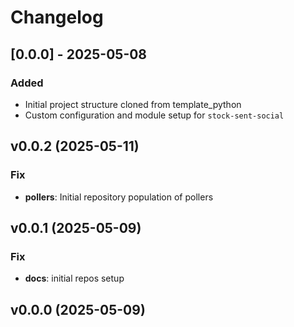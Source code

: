 # Changelog

## [0.0.0] - 2025-05-08

### Added

- Initial project structure cloned from template_python
- Custom configuration and module setup for `stock-sent-social`

## v0.0.2 (2025-05-11)

### Fix

- **pollers**: Initial repository population of pollers

## v0.0.1 (2025-05-09)

### Fix

- **docs**: initial repos setup

## v0.0.0 (2025-05-09)
